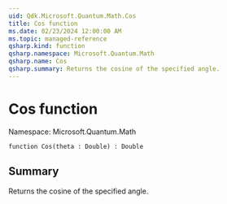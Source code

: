 ```yaml
---
uid: Qdk.Microsoft.Quantum.Math.Cos
title: Cos function
ms.date: 02/23/2024 12:00:00 AM
ms.topic: managed-reference
qsharp.kind: function
qsharp.namespace: Microsoft.Quantum.Math
qsharp.name: Cos
qsharp.summary: Returns the cosine of the specified angle.
---
```


# Cos function

Namespace: Microsoft.Quantum.Math

```qsharp
function Cos(theta : Double) : Double
```

## Summary
Returns the cosine of the specified angle.
